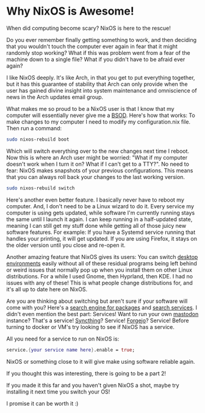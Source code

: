 <!-- 2024-07-21- -->

# Why NixOS is Awesome!

When did computing become scary? NixOS is here to the rescue!

Do you ever remember finally getting something to work, and then deciding that you wouldn't touch the computer ever again in fear that it might randomly stop working? What if this was problem went from a fear of the machine down to a single file? What if you didn't have to be afraid ever again?

I like NixOS deeply. It's like Arch, in that you get to put everything together, but it has this guarantee of stability that Arch can only provide when the user has gained divine insight into system maintenance and omniscience of news in the Arch updates email group.

What makes me so proud to be a NixOS user is that I know that my computer will essentially never give me a [BSOD](https://en.wikipedia.org/wiki/Blue_screen_of_death). Here's how that works: To make changes to my computer I need to modify my configuration.nix file. Then run a command:

```bash
sudo nixos-rebuild boot
```

Which will switch everything over to the new changes next time I reboot. Now this is where an Arch user might be worried: "What if my computer doesn't work when I turn it on? What if I can't get to a TTY?". No need to fear: NixOS makes snapshots of your previous configurations. This means that you can always roll back your changes to the last working version.

```bash
sudo nixos-rebuild switch
```

Here's another even better feature. I basically never have to reboot my computer. And, I don't need to be a Linux wizard to do it. Every service my computer is using gets updated, while software I'm currently running stays the same until I launch it again. I can keep running in a half-updated state, meaning I can still get my stuff done while getting all of those juicy new software features. For example: If you have a Systemd service running that handles your printing, it will get updated. If you are using Firefox, it stays on the older version until you close and re-open it.

Another amazing feature that NixOS gives its users: You can switch [desktop environments](https://en.wikipedia.org/wiki/Desktop_environment#Gallery) easily without all of these residual programs being left behind or weird issues that normally pop up when you install them on other Linux distributions. For a while I used Gnome, then Hyprland, then KDE. I had no issues with any of these! This is what people change distributions for, and it's all up to date here on NixOS.

Are you are thinking about switching but aren't sure if your software will come with you? Here's a [search engine for packages](https://search.nixos.org/packages) and [search services](https://search.nixos.org/options?). I didn't even mention the best part: Services! Want to run your own [mastodon](https://mastodon.social/explore) instance? That's a service! [Syncthing](https://syncthing.net)? Service! [Forgejo](https://forgejo.org/)? Service! Before turning to docker or VM's try looking to see if NixOS has a service.

All you need for a service to run on NixOS is:

```nix
service.{your service name here}.enable = true;
```

NixOS or something close to it will give make using software reliable again.

If you thought this was interesting, there is going to be a part 2!

If you made it this far and you haven't given NixOS a shot, maybe try installing it next time you switch your OS!

I promise it can be worth it :)
